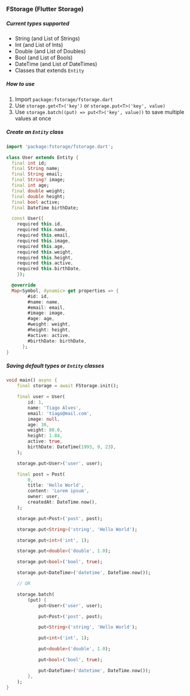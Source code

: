 ### FStorage (Flutter Storage)

##### Current types supported

* String (and List of Strings)
* Int (and List of Ints)
* Double (and List of Doubles)
* Bool (and List of Bools)
* DateTime (and List of DateTimes)
* Classes that extends `Entity`

##### How to use

1. Import `package:fstorage/fstorage.dart`
2. Use `storage.get<T>('key')` or `storage.put<T>('key', value)`
3. Use `storage.batch((put) => put<T>('key', value))` to save multiple values at once

##### Create an `Entity` class

```dart
import 'package:fstorage/fstorage.dart';

class User extends Entity {
  final int id;
  final String name;
  final String email;
  final String? image;
  final int age;
  final double weight;
  final double height;
  final bool active;
  final DateTime birthDate;

  const User({
    required this.id, 
    required this.name, 
    required this.email, 
    required this.image, 
    required this.age, 
    required this.weight, 
    required this.height, 
    required this.active, 
    required this.birthDate,
    });

  @override
  Map<Symbol, dynamic> get properties => {
        #id: id,
        #name: name,
        #email: email,
        #image: image,
        #age: age,
        #weight: weight,
        #height: height,
        #active: active,
        #birthDate: birthDate,
      };
}
```

##### Saving default types or `Entity` classes

```dart
void main() async {
    final storage = await FStorage.init();

    final user = User(
        id: 1,
        name: 'Tiago Alves',
        email: 'tiago@mail.com',
        image: null,
        age: 30,
        weight: 80.0,
        height: 1.84,
        active: true,
        birthDate: DateTime(1993, 9, 23),
    );

    storage.put<User>('user', user);

    final post = Post(
        0,
        title: 'Hello World',
        content: 'Lorem ipsum',
        owner: user,
        createdAt: DateTime.now(),
    );

    storage.put<Post>('post', post);

    storage.put<String>('string', 'Hello World');

    storage.put<int>('int', 1);

    storage.put<double>('double', 1.0);

    storage.put<bool>('bool', true);

    storage.put<DateTime>('datetime', DateTime.now());

    // OR

    storage.batch(
        (put) {
            put<User>('user', user);

            put<Post>('post', post);

            put<String>('string', 'Hello World');

            put<int>('int', 1);

            put<double>('double', 1.0);

            put<bool>('bool', true);

            put<DateTime>('datetime', DateTime.now());
        },
    );
}
```
